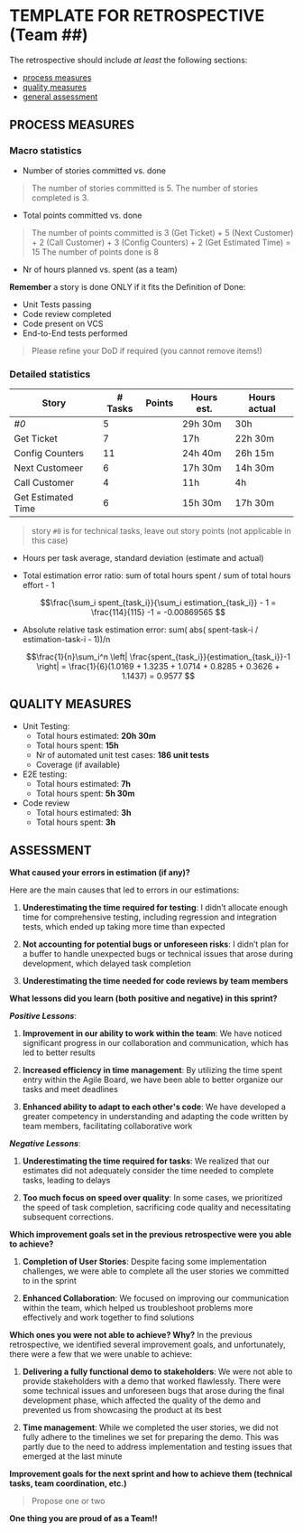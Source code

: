 TEMPLATE FOR RETROSPECTIVE (Team ##)
=====================================

The retrospective should include _at least_ the following
sections:

- [process measures](#process-measures)
- [quality measures](#quality-measures)
- [general assessment](#assessment)

## PROCESS MEASURES 

### Macro statistics

- Number of stories committed vs. done
> The number of stories committed is 5.
 The number of stories completed is 3.
- Total points committed vs. done 
> The number of points committed is 3 (Get Ticket) + 5 (Next Customer) + 2 (Call Customer) + 3 (Config Counters) + 2 (Get Estimated Time) = 15
  The number of points done is 8 
- Nr of hours planned vs. spent (as a team)

**Remember** a story is done ONLY if it fits the Definition of Done:
 
- Unit Tests passing
- Code review completed
- Code present on VCS
- End-to-End tests performed

> Please refine your DoD if required (you cannot remove items!) 

### Detailed statistics

| Story  | # Tasks | Points | Hours est. | Hours actual |
|--------|---------|--------|------------|--------------|
| _#0_   |  5       |       |   29h 30m     |   30h           |
| Get Ticket      |      7   |        |    17h     |   22h 30m   |
|  Config Counters     |    11     |        |     24h 40m       |       26h 15m       |
| Next Customeer      |  6       |        |       17h 30m     |      14h 30m        |
| Call Customer    |     4    |        |     11h       |    4h          |
| Get Estimated Time       |    6     |        |    15h 30m        |  17h 30m            |
   

> story `#0` is for technical tasks, leave out story points (not applicable in this case)

- Hours per task average, standard deviation (estimate and actual)
- Total estimation error ratio: sum of total hours spent / sum of total hours effort - 1

    $$\frac{\sum_i spent_{task_i}}{\sum_i estimation_{task_i}} - 1 = \frac{114}{115} -1 = -0.00869565 $$
    
- Absolute relative task estimation error: sum( abs( spent-task-i / estimation-task-i - 1))/n

    $$\frac{1}{n}\sum_i^n \left| \frac{spent_{task_i}}{estimation_{task_i}}-1 \right| = \frac{1}{6}(1.0169 + 1.3235 + 1.0714 + 0.8285 + 0.3626 + 1.1437) = 0.9577 $$
  
## QUALITY MEASURES 

- Unit Testing:
  - Total hours estimated: **20h 30m**
  - Total hours spent: **15h**
  - Nr of automated unit test cases: **186 unit tests** 
  - Coverage (if available)
- E2E testing:
  - Total hours estimated: **7h**
  - Total hours spent: **5h 30m**
- Code review 
  - Total hours estimated: **3h**
  - Total hours spent: **3h**
  


## ASSESSMENT

**What caused your errors in estimation (if any)?**

Here are the main causes that led to errors in our estimations:
  1. **Underestimating the time required for testing**: I didn’t allocate enough time for comprehensive testing, including regression and integration tests, which ended up taking more time than expected

  2. **Not accounting for potential bugs or unforeseen risks**: I didn’t plan for a buffer to handle unexpected bugs or technical issues that arose during development, which delayed task completion
  
  3. **Underestimating the time needed for code reviews by team members**

**What lessons did you learn (both positive and negative) in this sprint?**
 
 ***Positive Lessons***:
1. **Improvement in our ability to work within the team**: We have noticed significant progress in our collaboration and communication, which has led to better results

2. **Increased efficiency in time management**: By utilizing the time spent entry within the Agile Board, we have been able to better organize our tasks and meet deadlines

3. **Enhanced ability to adapt to each other's code**: We have developed a greater competency in understanding and adapting the code written by team members, facilitating collaborative work 

  ***Negative Lessons***:

1. **Underestimating the time required for tasks**: We realized that our estimates did not adequately consider the time needed to complete tasks, leading to delays

2. **Too much focus on speed over quality**: In some cases, we prioritized the speed of task completion, sacrificing code quality and necessitating subsequent corrections.

**Which improvement goals set in the previous retrospective were you able to achieve?** 

1. **Completion of User Stories**: Despite facing some implementation challenges, we were able to complete all the user stories we committed to in the sprint

2. **Enhanced Collaboration**: We focused on improving our communication within the team, which helped us troubleshoot problems more effectively and work together to find solutions

**Which ones you were not able to achieve? Why?**
In the previous retrospective, we identified several improvement goals, and unfortunately, there were a few that we were unable to achieve:

1. **Delivering a fully functional demo to stakeholders**: We were not able to provide stakeholders with a demo that worked flawlessly. There were some technical issues and unforeseen bugs that arose during the final development phase, which affected the quality of the demo and prevented us from showcasing the product at its best

2. **Time management**: While we completed the user stories, we did not fully adhere to the timelines we set for preparing the demo. This was partly due to the need to address implementation and testing issues that emerged at the last minute



**Improvement goals for the next sprint and how to achieve them (technical tasks, team coordination, etc.)**

  > Propose one or two

**One thing you are proud of as a Team!!**